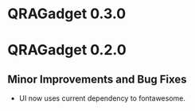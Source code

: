 # QRAGadget 0.3.0

# QRAGadget 0.2.0

## Minor Improvements and Bug Fixes

* UI now uses current dependency to fontawesome.
